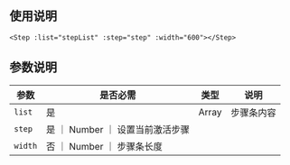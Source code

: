 ## 使用说明
```
<Step :list="stepList" :step="step" :width="600"></Step>
```

## 参数说明

 参数  |  是否必需  |  类型  |   说明
 ---- | ---------- | ------ |  ----
 `list` | 是 | Array   | 步骤条内容
 `step` | 是 ｜ Number ｜ 设置当前激活步骤
 `width` | 否 ｜ Number ｜ 步骤条长度
